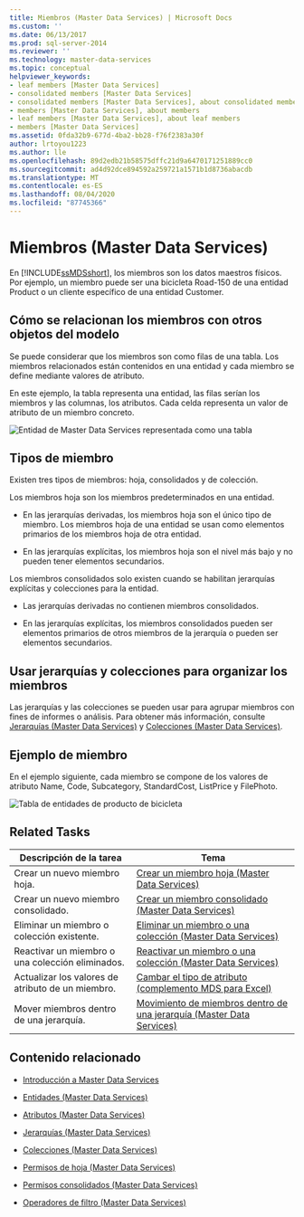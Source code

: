 ```yaml
---
title: Miembros (Master Data Services) | Microsoft Docs
ms.custom: ''
ms.date: 06/13/2017
ms.prod: sql-server-2014
ms.reviewer: ''
ms.technology: master-data-services
ms.topic: conceptual
helpviewer_keywords:
- leaf members [Master Data Services]
- consolidated members [Master Data Services]
- consolidated members [Master Data Services], about consolidated members
- members [Master Data Services], about members
- leaf members [Master Data Services], about leaf members
- members [Master Data Services]
ms.assetid: 0fda32b9-677d-4ba2-bb28-f76f2383a30f
author: lrtoyou1223
ms.author: lle
ms.openlocfilehash: 89d2edb21b58575dffc21d9a6470171251889cc0
ms.sourcegitcommit: ad4d92dce894592a259721a1571b1d8736abacdb
ms.translationtype: MT
ms.contentlocale: es-ES
ms.lasthandoff: 08/04/2020
ms.locfileid: "87745366"
---
```

# <a name="members-master-data-services"></a>Miembros (Master Data Services)
  En [!INCLUDE[ssMDSshort](../includes/ssmdsshort-md.md)], los miembros son los datos maestros físicos. Por ejemplo, un miembro puede ser una bicicleta Road-150 de una entidad Product o un cliente específico de una entidad Customer.

## <a name="how-members-relate-to-other-model-objects"></a>Cómo se relacionan los miembros con otros objetos del modelo
 Se puede considerar que los miembros son como filas de una tabla. Los miembros relacionados están contenidos en una entidad y cada miembro se define mediante valores de atributo.

 En este ejemplo, la tabla representa una entidad, las filas serían los miembros y las columnas, los atributos. Cada celda representa un valor de atributo de un miembro concreto.

 ![Entidad de Master Data Services representada como una tabla](../../2014/master-data-services/media/mds-conc-entity-table.gif "Entidad de Master Data Services representada como una tabla")

## <a name="member-types"></a>Tipos de miembro
 Existen tres tipos de miembros: hoja, consolidados y de colección.

 Los miembros hoja son los miembros predeterminados en una entidad.

-   En las jerarquías derivadas, los miembros hoja son el único tipo de miembro. Los miembros hoja de una entidad se usan como elementos primarios de los miembros hoja de otra entidad.

-   En las jerarquías explícitas, los miembros hoja son el nivel más bajo y no pueden tener elementos secundarios.

 Los miembros consolidados solo existen cuando se habilitan jerarquías explícitas y colecciones para la entidad.

-   Las jerarquías derivadas no contienen miembros consolidados.

-   En las jerarquías explícitas, los miembros consolidados pueden ser elementos primarios de otros miembros de la jerarquía o pueden ser elementos secundarios.

## <a name="use-hierarchies-and-collections-to-organize-members"></a>Usar jerarquías y colecciones para organizar los miembros
 Las jerarquías y las colecciones se pueden usar para agrupar miembros con fines de informes o análisis. Para obtener más información, consulte [Jerarquías &#40;Master Data Services&#41;](hierarchies-master-data-services.md) y [Colecciones &#40;Master Data Services&#41;](../../2014/master-data-services/collections-master-data-services.md).

## <a name="member-example"></a>Ejemplo de miembro
 En el ejemplo siguiente, cada miembro se compone de los valores de atributo Name, Code, Subcategory, StandardCost, ListPrice y FilePhoto.

 ![Tabla de entidades de producto de bicicleta](../../2014/master-data-services/media/mds-conc-entity-table-w-data.gif "Tabla de entidades de producto de bicicleta")

## <a name="related-tasks"></a>Related Tasks

|Descripción de la tarea|Tema|
|----------------------|-----------|
|Crear un nuevo miembro hoja.|[Crear un miembro hoja &#40;Master Data Services&#41;](../../2014/master-data-services/create-a-leaf-member-master-data-services.md)|
|Crear un nuevo miembro consolidado.|[Crear un miembro consolidado &#40;Master Data Services&#41;](../../2014/master-data-services/create-a-consolidated-member-master-data-services.md)|
|Eliminar un miembro o colección existente.|[Eliminar un miembro o una colección &#40;Master Data Services&#41;](../../2014/master-data-services/delete-a-member-or-collection-master-data-services.md)|
|Reactivar un miembro o una colección eliminados.|[Reactivar un miembro o una colección &#40;Master Data Services&#41;](../../2014/master-data-services/reactivate-a-member-or-collection-master-data-services.md)|
|Actualizar los valores de atributo de un miembro.|[Cambar el tipo de atributo &#40;complemento MDS para Excel&#41;](microsoft-excel-add-in/change-the-attribute-type-mds-add-in-for-excel.md)|
|Mover miembros dentro de una jerarquía.|[Movimiento de miembros dentro de una jerarquía &#40;Master Data Services&#41;](../../2014/master-data-services/move-members-within-a-hierarchy-master-data-services.md)|

## <a name="related-content"></a>Contenido relacionado

-   [Introducción a Master Data Services](master-data-services-overview-mds.md)

-   [Entidades &#40;Master Data Services&#41;](../../2014/master-data-services/entities-master-data-services.md)

-   [Atributos &#40;Master Data Services&#41;](../../2014/master-data-services/attributes-master-data-services.md)

-   [Jerarquías &#40;Master Data Services&#41;](hierarchies-master-data-services.md)

-   [Colecciones &#40;Master Data Services&#41;](../../2014/master-data-services/collections-master-data-services.md)

-   [Permisos de hoja &#40;Master Data Services&#41;](../../2014/master-data-services/leaf-permissions-master-data-services.md)

-   [Permisos consolidados &#40;Master Data Services&#41;](../../2014/master-data-services/consolidated-permissions-master-data-services.md)

-   [Operadores de filtro &#40;Master Data Services&#41;](../../2014/master-data-services/filter-operators-master-data-services.md)


